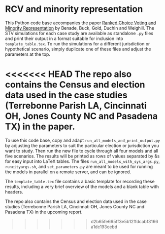 # RCV and minority representation

This Python code base accompanies the paper [Ranked Choice Voting and Minority Representation](https://papers.ssrn.com/sol3/papers.cfm?abstract_id=3778021) by Benade, Buck, Gold, Duchin and Weighill. The STV simulations for each case study are available as standalone `.py` files and print their output in a format suitable for inclusion into `template_table.tex`. To run the simulations for a different jurisdiction or hypothetical scenario, simply duplicate one of these files and adjust the parameters at the top.

<<<<<<< HEAD
The repo also contains the Census and election data used in the case studies (Terrebonne Parish LA, Cincinnati OH, Jones County NC and Pasadena TX) in the paper.
=======
To use this code base, copy and adapt `run_all_models_and_print_output.py` by adjusting the parameters to suit the particular election or jurisdiction you want to study. Then run the new file to cycle through all four models and all five scenarios. The results will be printed as rows of values separated by &s for easy input into LaTeX tables. The files `run_all_models_with_sys_args.py`, `runcityargs.sh`, and `set_parameters.py` are meant to be used for running the models in parallel on a remote server, and can be ignored. 

The `template_table.tex` file contains a basic template for recording these results, including a very brief overview of the models and a blank table with headers.

The repo also contains the Census and election data used in the case studies (Terrebonne Parish LA, Cincinnati OH, Jones County NC and Pasadena TX) in the upcoming report. 
>>>>>>> d2b65fe665ff3e5b12ffdcabf3166a1dc193cebd
